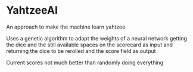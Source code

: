# YahtzeeAI
An approach to make the machine learn yahtzee

Uses a genetic algorithm to adapt the weights of a neural network getting the dice and the still available spaces on the scorecard as input and returning the dice to be rerolled and the score field as output

Current scores not much better than randomly doing everything
